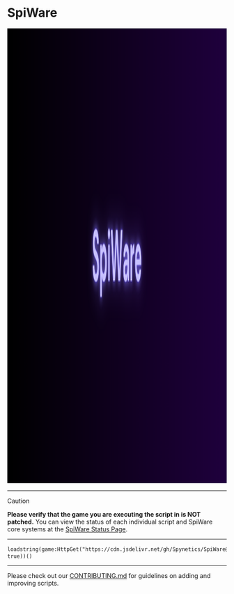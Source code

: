 # SpiWare

<img width="3040" height="1045" src="banner.png" />

---

> [!CAUTION]
> **Please verify that the game you are executing the script in is NOT patched.**
> You can view the status of each individual script and SpiWare core systems at the [SpiWare Status Page](https://spiware.statuspage.io/).

---

```luau
loadstring(game:HttpGet("https://cdn.jsdelivr.net/gh/Spynetics/SpiWare@main/versions/v0.0.3/loader.luau", true))()
```

---

Please check out our [CONTRIBUTING.md](/.github/CONTRIBUTING.md) for guidelines on adding and improving scripts.
